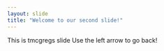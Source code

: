 ```yaml
---
layout: slide
title: "Welcome to our second slide!"
---
```

This is tmcgregs slide
Use the left arrow to go back!
